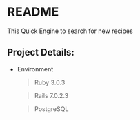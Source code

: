 # README

This Quick Engine to search for new recipes 


## Project Details:

* Environment

  > Ruby 3.0.3

  > Rails 7.0.2.3

  > PostgreSQL

